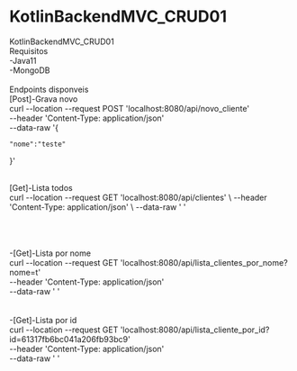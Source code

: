 # KotlinBackendMVC_CRUD01
KotlinBackendMVC_CRUD01
</br>
Requisitos </br>
-Java11  </br>
-MongoDB </br>
</br>
Endpoints disponveis </br>
[Post]-Grava novo </br>
curl --location --request POST 'localhost:8080/api/novo_cliente' \
--header 'Content-Type: application/json' \
--data-raw '{

    "nome":"teste"
}'

</br>
[Get]-Lista todos </br>
curl --location --request GET 'localhost:8080/api/clientes' \
--header 'Content-Type: application/json' \
--data-raw ' '

</br> </br> </br>
-[Get]-Lista por nome </br>
curl --location --request GET 'localhost:8080/api/lista_clientes_por_nome?nome=t' \
--header 'Content-Type: application/json' \
--data-raw ' '
</br>
</br> </br>
-[Get]-Lista por id </br>
curl --location --request GET 'localhost:8080/api/lista_cliente_por_id?id=61317fb6bc041a206fb93bc9' \
--header 'Content-Type: application/json' \
--data-raw ' '

